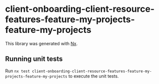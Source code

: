 # client-onboarding-client-resource-features-feature-my-projects-feature-my-projects

This library was generated with [Nx](https://nx.dev).

## Running unit tests

Run `nx test client-onboarding-client-resource-features-feature-my-projects-feature-my-projects` to execute the unit tests.
